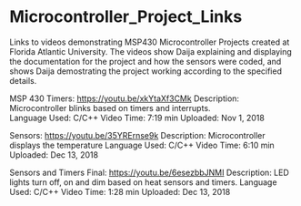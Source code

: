 # Microcontroller_Project_Links

Links to videos demonstrating MSP430 Microcontroller Projects created at Florida Atlantic University. 
The videos show Daija explaining and displaying the documentation for the project and how the sensors were coded,
and shows Daija demostrating the project working according to the specified details. 

MSP 430 Timers: https://youtu.be/xkYtaXf3CMk
Description: Microcontroller blinks based on timers and interrupts.  
Language Used: C/C++
Video Time: 7:19 min
Uploaded: Nov 1, 2018 


Sensors: https://youtu.be/35YRErnse9k
Description: Microcontroller displays the temperature
Language Used: C/C++
Video Time: 6:10 min
Uploaded: Dec 13, 2018


Sensors and Timers Final: https://youtu.be/6esezbbJNMI 
Description: LED lights turn off, on and dim based on heat sensors and timers. 
Language Used: C/C++
Video Time: 1:28 min
Uploaded: Dec 13, 2018 



